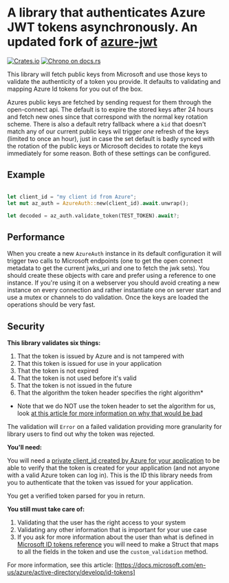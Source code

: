 
# A library that authenticates Azure JWT tokens asynchronously. An updated fork of [azure-jwt](https://github.com/cfsamson/azure-jwt)  

[![Crates.io](https://img.shields.io/crates/v/azure_jwt_async.svg)](https://crates.io/crates/azure_jwt_async)
[![Chrono on docs.rs][docsrs-image]][docsrs]

[docsrs-image]: https://docs.rs/azure_jwt_async/badge.svg
[docsrs]: https://docs.rs/azure_jwt_async

This library will fetch public keys from Microsoft and use those keys to validate the
authenticity of a token you provide. It defaults to validating and mapping Azure Id tokens for
you out of the box.

Azures public keys are fetched by sending request for them through the open-connect api. The default is to expire the stored keys after
24 hours and fetch new ones since that correspond with the normal key rotation scheme. There is also a default retry fallback
where a `kid` that doesn't match any of our current public keys wil trigger _one_ refresh of the keys (limited to once an hour),
just in case the set default is badly synced with the rotation of the public keys or Microsoft decides to rotate the keys
immediately for some reason. Both of these settings can be configured.

## Example

```rust

let client_id = "my client id from Azure";
let mut az_auth = AzureAuth::new(client_id).await.unwrap();

let decoded = az_auth.validate_token(TEST_TOKEN).await?;

```

## Performance

When you create a new `AzureAuth` instance in its default configuration it will trigger two calls
to Microsoft endpoints (one to get the open connect metadata to get the current jwks_uri and one to
fetch the jwk sets). You should create these objects with care and prefer using a reference to one
instance. If you're using it on a webserver you should avoid creating a new instance on every connection
and rather instantiate one on server start and use a mutex or channels to do validation. Once the keys
are loaded the operations should be very fast.  

## Security

**This library validates six things:**

1. That the token is issued by Azure and is not tampered with
2. That this token is issued for use in your application
3. That the token is not expired
4. That the token is not used before it's valid
5. That the token is not issued in the future
6. That the algorithm the token header specifies the right algorithm*

* Note that we do NOT use the token header to set the algorithm for us, look [at this article for more information on why that would be bad](https://auth0.com/blog/critical-vulnerabilities-in-json-web-token-libraries/)

The validation will `Error` on a failed validation providing more granularity for library users to find out why the token
was rejected.

**You'll need:**

You will need a [private client_id created by Azure for your application][link2] to be able to verify that
the token is created for your application (and not anyone with a valid Azure token can log in). This is the ID this library
needs from you to authenticate that the token vas issued for your application.

You get a verified token parsed for you in return.

**You still must take care of:**

1. Validating that the user has the right access to your system
2. Validating any other information that is important for your use case
3. If you ask for more information about the user than what is defined in [Microsoft ID tokens reference][link1] you will need
to make a Struct that maps to all the fields in the token and use the `custom_validation` method.

For more information, see this article: [https://docs.microsoft.com/en-us/azure/active-directory/develop/id-tokens]

[link1]: https://docs.microsoft.com/en-us/azure/active-directory/develop/id-tokens
[link2]: https://docs.microsoft.com/en-us/azure/active-directory/develop/howto-create-service-principal-portal  
